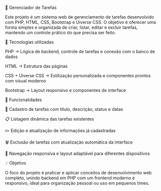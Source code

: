 📝 Gerenciador de Tarefas

Este projeto é um sistema web de gerenciamento de tarefas desenvolvido com PHP, HTML, CSS, Bootstrap e Uiverse CSS.
O objetivo é oferecer uma forma simples e organizada de criar, listar, editar e excluir tarefas, mantendo um controle prático do que precisa ser feito.

🚀 Tecnologias utilizadas

PHP → Lógica de backend, controle de tarefas e conexão com o banco de dados

HTML → Estrutura das páginas

CSS + Uiverse CSS → Estilização personalizada e componentes prontos com visual moderno

Bootstrap → Layout responsivo e componentes de interface

🧰 Funcionalidades

📌 Cadastro de tarefas com título, descrição, status e datas

📋 Listagem dinâmica das tarefas existentes

✏️ Edição e atualização de informações já cadastradas

🗑️ Exclusão de tarefas com atualização automática da interface

🧭 Navegação responsiva e layout adaptável para diferentes dispositivos

💡 Objetivo

O foco do projeto é praticar e aplicar conceitos de desenvolvimento web completo, unindo backend em PHP com um frontend moderno e responsivo, ideal para organização pessoal ou uso em pequenos times.
